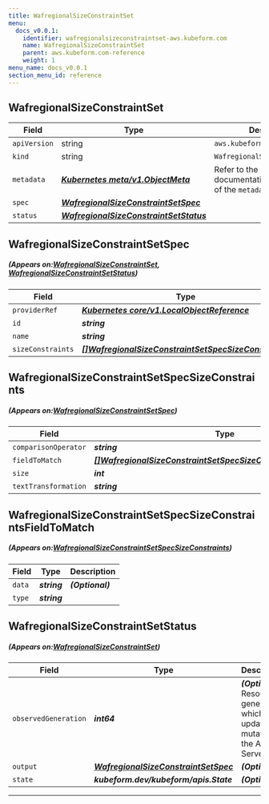 ```yaml
---
title: WafregionalSizeConstraintSet
menu:
  docs_v0.0.1:
    identifier: wafregionalsizeconstraintset-aws.kubeform.com
    name: WafregionalSizeConstraintSet
    parent: aws.kubeform.com-reference
    weight: 1
menu_name: docs_v0.0.1
section_menu_id: reference
---
```


## WafregionalSizeConstraintSet
| Field | Type | Description |
| ------ | ----- | ----------- |
| `apiVersion` | string | `aws.kubeform.com/v1alpha1` |
|    `kind` | string | `WafregionalSizeConstraintSet` |
| `metadata` | ***[Kubernetes meta/v1.ObjectMeta](https://kubernetes.io/docs/reference/generated/kubernetes-api/v1.13/#objectmeta-v1-meta)***|Refer to the Kubernetes API documentation for the fields of the `metadata` field.|
| `spec` | ***[WafregionalSizeConstraintSetSpec](#WafregionalSizeConstraintSetSpec)***||
| `status` | ***[WafregionalSizeConstraintSetStatus](#WafregionalSizeConstraintSetStatus)***||
## WafregionalSizeConstraintSetSpec
##### (Appears on:[WafregionalSizeConstraintSet](#WafregionalSizeConstraintSet), [WafregionalSizeConstraintSetStatus](#WafregionalSizeConstraintSetStatus))
| Field | Type | Description |
| ------ | ----- | ----------- |
| `providerRef` | ***[Kubernetes core/v1.LocalObjectReference](https://kubernetes.io/docs/reference/generated/kubernetes-api/v1.13/#localobjectreference-v1-core)***||
| `id` | ***string***||
| `name` | ***string***||
| `sizeConstraints` | ***[[]WafregionalSizeConstraintSetSpecSizeConstraints](#WafregionalSizeConstraintSetSpecSizeConstraints)***| ***(Optional)*** |
## WafregionalSizeConstraintSetSpecSizeConstraints
##### (Appears on:[WafregionalSizeConstraintSetSpec](#WafregionalSizeConstraintSetSpec))
| Field | Type | Description |
| ------ | ----- | ----------- |
| `comparisonOperator` | ***string***||
| `fieldToMatch` | ***[[]WafregionalSizeConstraintSetSpecSizeConstraintsFieldToMatch](#WafregionalSizeConstraintSetSpecSizeConstraintsFieldToMatch)***||
| `size` | ***int***||
| `textTransformation` | ***string***||
## WafregionalSizeConstraintSetSpecSizeConstraintsFieldToMatch
##### (Appears on:[WafregionalSizeConstraintSetSpecSizeConstraints](#WafregionalSizeConstraintSetSpecSizeConstraints))
| Field | Type | Description |
| ------ | ----- | ----------- |
| `data` | ***string***| ***(Optional)*** |
| `type` | ***string***||
## WafregionalSizeConstraintSetStatus
##### (Appears on:[WafregionalSizeConstraintSet](#WafregionalSizeConstraintSet))
| Field | Type | Description |
| ------ | ----- | ----------- |
| `observedGeneration` | ***int64***| ***(Optional)*** Resource generation, which is updated on mutation by the API Server.|
| `output` | ***[WafregionalSizeConstraintSetSpec](#WafregionalSizeConstraintSetSpec)***| ***(Optional)*** |
| `state` | ***kubeform.dev/kubeform/apis.State***| ***(Optional)*** |
---
